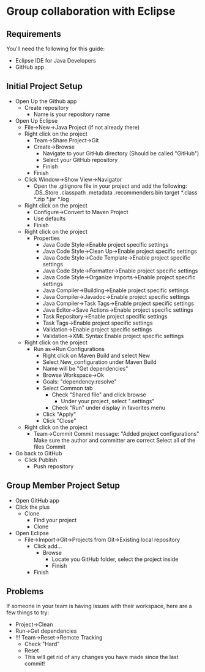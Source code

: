Group collaboration with Eclipse
================================

Requirements
------------
You'll need the following for this guide:

* Eclipse IDE for Java Developers
* GitHub app

Initial Project Setup
---------------------
* Open Up the Github app
  * Create repository
    * Name is your repository name
* Open Up Eclipse
  * File->New->Java Project (if not already there)
  * Right click on the project
    * Team->Share Project->Git
    * Create->Browse
      * Navigate to your GitHub directory (Should be called "GitHub")
      * Select your GitHub repository
      * Finish
    * Finish
  * Click Window->Show View->Navigator
    * Open the .gitignore file in your project and add the following:
.DS_Store
.classpath
.metadata
.recommenders
bin
target
*.class
*.zip
*.jar
*.log
  * Right click on the project
    * Configure->Convert to Maven Project
    * Use defaults
    * Finish
  * Right click on the project
    * Properties
      * Java Code Style->Enable project specific settings
      * Java Code Style->Clean Up->Enable project specific settings
      * Java Code Style->Code Template->Enable project specific settings
      * Java Code Style->Formatter->Enable project specific settings
      * Java Code Style->Organize Imports->Enable project specific settings
      * Java Compiler->Building->Enable project specific settings
      * Java Compiler->Javadoc->Enable project specific settings
      * Java Compiler->Task Tags->Enable project specific settings
      * Java Editor->Save Actions->Enable project specific settings
      * Task Repository->Enable project specific settings
      * Task Tags->Enable project specific settings
      * Validation->Enable project specific settings
      * Validation->XML Syntax Enable project specific settings
  * Right click on the project
    * Run as->Run Configurations
      * Right click on Maven Build and select New
      * Select New_configuration under Maven Build
      * Name will be "Get dependencies"
      * Browse Workspace->Ok
      * Goals: "dependency:resolve"
      * Select Common tab
        * Check "Shared file" and click browse
          * Under your project, select ".settings"
        * Check "Run" under display in favorites menu
      * Click "Apply"
      * Click "Close"
  * Right click on the project
    * Team->Commit
      Commit message: "Added project configurations"
      Make sure the author and committer are correct
      Select all of the files
      Commit
* Go back to GitHub
  * Click Publish
    * Push repository

Group Member Project Setup
--------------------------
* Open GitHub app
* Click the plus
  * Clone
    * Find your project
    * Clone
* Open Eclipse
  * File->Import->Git->Projects from Git->Existing local repository
    * Click add...
      * Browse
        * Locate you GitHub folder, select the project inside
        * Finish
    * Finish

Problems
--------
If someone in your team is having issues with their workspace, here are a few things to try:

* Project->Clean
* Run->Get dependencies
* !!! Team->Reset->Remote Tracking
  * Check "Hard"
  * Reset
  * This will get rid of any changes you have made since the last commit!
